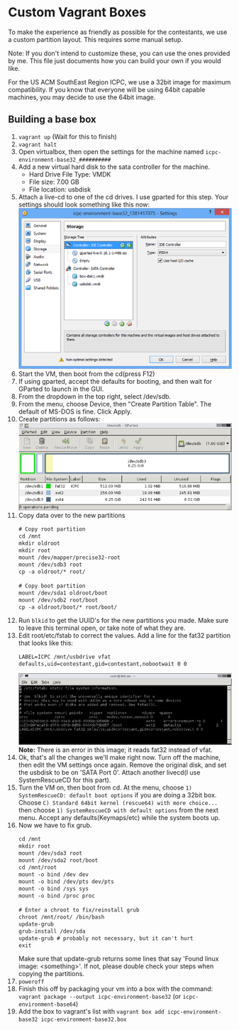 Custom Vagrant Boxes
==================

To make the experience as friendly as possible for the contestants, we use a custom partition layout.  This requires some manual setup.

Note: If you don't intend to customize these, you can use the ones provided by me.  This file just documents how you can build your own if you would like.

For the US ACM SouthEast Region ICPC, we use a 32bit image for maximum compatibility.  If you know that everyone will be using 64bit capable machines, you may decide to use the 64bit image.


## Building a base box
1. `vagrant up` (Wait for this to finish)
2. `vagrant halt`
3. Open virtualbox, then open the settings for the machine named `icpc-environment-base32_##########`
4. Add a new virtual hard disk to the sata controller for the machine.
    * Hard Drive File Type: VMDK
    * File size: 7.00 GB
    * File location: usbdisk
5. Attach a live-cd to one of the cd drives.  I use gparted for this step.  Your settings should look something like this now:
![storage settings](storage_settings.png)
6. Start the VM, then boot from the cd(press F12)
7. If using gparted, accept the defaults for booting, and then wait for GParted to launch in the GUI.
8. From the dropdown in the top right, select /dev/sdb.
9. From the menu, choose Device, then "Create Partition Table".  The default of MS-DOS is fine. Click Apply.
10. Create partitions as follows:
![gparted settings](gparted_settings.png)
11. Copy data over to the new partitions
    ```
    # Copy root partition
    cd /mnt
    mkdir oldroot
    mkdir root
    mount /dev/mapper/precise32-root
    mount /dev/sdb3 root
    cp -a oldroot/* root/

    # Copy boot partition
    mount /dev/sda1 oldroot/boot
    mount /dev/sdb2 root/boot
    cp -a oldroot/boot/* root/boot/
    ```
12. Run `blkid` to get the UUID's for the new partitions you made.  Make sure to leave this terminal open, or take note of what they are.
13. Edit root/etc/fstab to correct the values.  Add a line for the fat32 partition that looks like this:
    ```
    LABEL=ICPC /mnt/usbdrive vfat defaults,uid=contestant,gid=contestant,nobootwait 0 0
    ```
    ![fstab settings](fstab_settings.png)  
    **Note:** There is an error in this image; it reads fat32 instead of vfat.
14. Ok, that's all the changes we'll make right now.  Turn off the machine, then edit the VM settings once again. Remove the original disk, and set the usbdisk to be on 'SATA Port 0'.  Attach another livecd(I use SystemRescueCD for this part).
15. Turn the VM on, then boot from cd.  At the menu, choose `1) SystemRescueCD: default boot options` if you are doing a 32bit box.  Choose `C) Standard 64bit kernel (rescue64) with more choice...` then choose `1) SystemRescueCD with default options` from the next menu.  Accept any defaults(Keymaps/etc) while the system boots up.
16. Now we have to fix grub.
    ```
    cd /mnt
    mkdir root
    mount /dev/sda3 root
    mount /dev/sda2 root/boot
    cd /mnt/root
    mount -o bind /dev dev
    mount -o bind /dev/pts dev/pts
    mount -o bind /sys sys
    mount -o bind /proc proc

    # Enter a chroot to fix/reinstall grub
    chroot /mnt/root/ /bin/bash
    update-grub
    grub-install /dev/sda
    update-grub # probably not necessary, but it can't hurt
    exit
    ```
    Make sure that update-grub returns some lines that say 'Found linux image: &lt;something&gt;'.  If not, please double check your steps when copying the partitions.
17. `poweroff`
18. Finish this off by packaging your vm into a box with the command: `vagrant package --output icpc-environment-base32` (or `icpc-environment-base64`)
19. Add the box to vagrant's list with `vagrant box add icpc-environment-base32 icpc-environment-base32.box`
